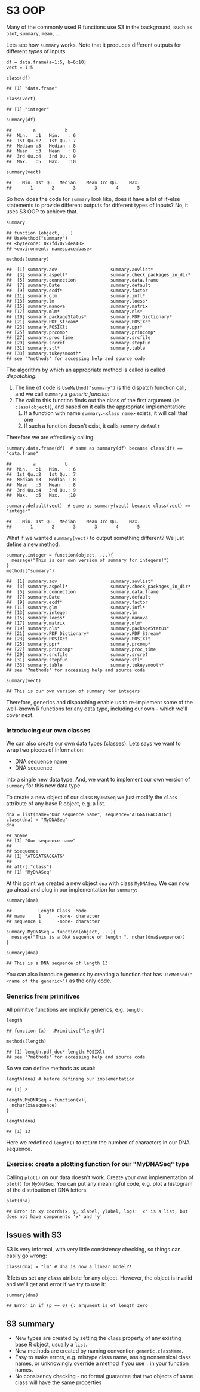 S3 OOP
======

Many of the commonly used R functions use S3 in the background, such as
`plot`, `summary`, `mean`, ...

Lets see how `summary` works. Note that it produces different outputs
for different *types* of inputs:

    df = data.frame(a=1:5, b=6:10)
    vect = 1:5

    class(df)

    ## [1] "data.frame"

    class(vect)

    ## [1] "integer"

    summary(df)

    ##        a           b     
    ##  Min.   :1   Min.   : 6  
    ##  1st Qu.:2   1st Qu.: 7  
    ##  Median :3   Median : 8  
    ##  Mean   :3   Mean   : 8  
    ##  3rd Qu.:4   3rd Qu.: 9  
    ##  Max.   :5   Max.   :10

    summary(vect)

    ##    Min. 1st Qu.  Median    Mean 3rd Qu.    Max. 
    ##       1       2       3       3       4       5

So how does the code for `summary` look like, does it have a lot of
if-else statements to provide different outputs for different types of
inputs? No, it uses S3 OOP to achieve that.

    summary

    ## function (object, ...) 
    ## UseMethod("summary")
    ## <bytecode: 0x7fd7075dea40>
    ## <environment: namespace:base>

    methods(summary)

    ##  [1] summary.aov                    summary.aovlist*              
    ##  [3] summary.aspell*                summary.check_packages_in_dir*
    ##  [5] summary.connection             summary.data.frame            
    ##  [7] summary.Date                   summary.default               
    ##  [9] summary.ecdf*                  summary.factor                
    ## [11] summary.glm                    summary.infl*                 
    ## [13] summary.lm                     summary.loess*                
    ## [15] summary.manova                 summary.matrix                
    ## [17] summary.mlm*                   summary.nls*                  
    ## [19] summary.packageStatus*         summary.PDF_Dictionary*       
    ## [21] summary.PDF_Stream*            summary.POSIXct               
    ## [23] summary.POSIXlt                summary.ppr*                  
    ## [25] summary.prcomp*                summary.princomp*             
    ## [27] summary.proc_time              summary.srcfile               
    ## [29] summary.srcref                 summary.stepfun               
    ## [31] summary.stl*                   summary.table                 
    ## [33] summary.tukeysmooth*          
    ## see '?methods' for accessing help and source code

The algorithm by which an appropriate method is called is called
*dispatching*:

1.  The line of code is `UseMethod("summary")` is the dispatch function
    call, and we call `summary` a *generic function*
2.  The call to this function finds out the class of the first argument
    (ie `class(object)`), and based on it calls the appropriate
    implementation:
    1.  If a function with name `summary.<class name>` exists, it will
        call that one
    2.  If such a function doesn't exist, it calls `summary.default`

Therefore we are effectively calling:

    summary.data.frame(df)  # same as summary(df) because class(df) == "data.frame"

    ##        a           b     
    ##  Min.   :1   Min.   : 6  
    ##  1st Qu.:2   1st Qu.: 7  
    ##  Median :3   Median : 8  
    ##  Mean   :3   Mean   : 8  
    ##  3rd Qu.:4   3rd Qu.: 9  
    ##  Max.   :5   Max.   :10

    summary.default(vect)  # same as summary(vect) because class(vect) == "integer"

    ##    Min. 1st Qu.  Median    Mean 3rd Qu.    Max. 
    ##       1       2       3       3       4       5

What if we wanted `summary(vect)` to output something different? We just
define a new method.

    summary.integer = function(object, ...){
      message("This is our own version of summary for integers!")
    }
    methods("summary")

    ##  [1] summary.aov                    summary.aovlist*              
    ##  [3] summary.aspell*                summary.check_packages_in_dir*
    ##  [5] summary.connection             summary.data.frame            
    ##  [7] summary.Date                   summary.default               
    ##  [9] summary.ecdf*                  summary.factor                
    ## [11] summary.glm                    summary.infl*                 
    ## [13] summary.integer                summary.lm                    
    ## [15] summary.loess*                 summary.manova                
    ## [17] summary.matrix                 summary.mlm*                  
    ## [19] summary.nls*                   summary.packageStatus*        
    ## [21] summary.PDF_Dictionary*        summary.PDF_Stream*           
    ## [23] summary.POSIXct                summary.POSIXlt               
    ## [25] summary.ppr*                   summary.prcomp*               
    ## [27] summary.princomp*              summary.proc_time             
    ## [29] summary.srcfile                summary.srcref                
    ## [31] summary.stepfun                summary.stl*                  
    ## [33] summary.table                  summary.tukeysmooth*          
    ## see '?methods' for accessing help and source code

    summary(vect)

    ## This is our own version of summary for integers!

Therefore, generics and dispatching enable us to re-implement some of
the well-known R functions for any data type, including our own - which
we'll cover next.

### Introducing our own classes

We can also create our own data types (classes). Lets says we want to
wrap two pieces of information:

-   DNA sequence name
-   DNA sequence

into a single new data type. And, we want to implement our own version
of `summary` for this new data type.

To create a new object of our class `MyDNASeq` we just modify the
`class` attribute of any base R object, e.g. a list.

    dna = list(name="Our sequence name", sequence="ATGGATGACGATG")
    class(dna) = "MyDNASeq"
    dna

    ## $name
    ## [1] "Our sequence name"
    ## 
    ## $sequence
    ## [1] "ATGGATGACGATG"
    ## 
    ## attr(,"class")
    ## [1] "MyDNASeq"

At this point we created a new object `dna` with class `MyDNASeq`. We
can now go ahead and plug in our implementation for `summary`:

    summary(dna)

    ##          Length Class  Mode     
    ## name     1      -none- character
    ## sequence 1      -none- character

    summary.MyDNASeq = function(object, ...){
      message("This is a DNA sequence of length ", nchar(dna$sequence))
    }

    summary(dna)

    ## This is a DNA sequence of length 13

You can also introduce generics by creating a function that has
`UseMethod("<name of the generic>")` as the only code.

### Generics from primitives

All primitve functions are implicily generics, e.g. `length`:

    length

    ## function (x)  .Primitive("length")

    methods(length)

    ## [1] length.pdf_doc* length.POSIXlt 
    ## see '?methods' for accessing help and source code

So we can define methods as usual:

    length(dna) # before defining our implementation

    ## [1] 2

    length.MyDNASeq = function(x){
      nchar(x$sequence)
    }

    length(dna)

    ## [1] 13

Here we redefined `length()` to return the number of characters in our
DNA sequence.

### Exercise: create a plotting function for our "MyDNASeq" type

Calling `plot()` on our data doesn't work. Create your own
implementation of `plot()` for `MyDNASeq`. You can put any meaningful
code, e.g. plot a histogram of the distribution of DNA letters.

    plot(dna)

    ## Error in xy.coords(x, y, xlabel, ylabel, log): 'x' is a list, but does not have components 'x' and 'y'

<!--
### Solution


```r
plot.MyDNASeq = function(x, y, ...){
  letters = table(strsplit(x$sequence,""))
  barplot(letters)
}

plot(dna)
```

![](s3_files/figure-markdown_strict/unnamed-chunk-10-1.png)
-->
Issues with S3
--------------

S3 is very informal, with very little consistency checking, so things
can easily go wrong:

    class(dna) = "lm" # dna is now a linear model?!

R lets us set any `class` atribute for any object. However, the object
is invalid and we'll get and error if we try to use it:

    summary(dna)

    ## Error in if (p == 0) {: argument is of length zero

S3 summary
----------

-   New types are created by setting the `class` property of any
    existing base R object, usually a `list`.
-   New methods are created by naming convention `generic.className`.
-   Easy to make errors, e.g. mistype class name, assing nonsensical
    class names, or unknowingly override a method if you use `.` in your
    function names.
-   No consisency checking - no formal guarantee that two objects of
    same class will have the same properties
